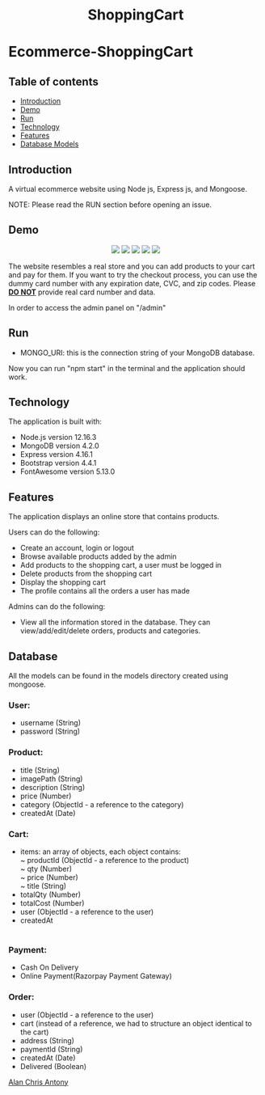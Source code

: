 <h1 align="center">ShoppingCart<h1/>

# Ecommerce-ShoppingCart


## Table of contents

- [Introduction](#introduction)
- [Demo](#demo)
- [Run](#run)
- [Technology](#technology)
- [Features](#features)
- [Database Models](#database)

## Introduction

A virtual ecommerce website using Node js, Express js, and Mongoose.

NOTE: Please read the RUN section before opening an issue.

## Demo

<p align="center">
<img src="https://imgur.com/63EKtfT.jpg"/>
<img src="https://imgur.com/IIYrNf8.jpg"/>
<img src="https://imgur.com/V2UvOoG.jpg"/>
<img src="https://imgur.com/VSnxsjR.jpg"/>
<img src="https://imgur.com/jsBgiqK.jpg"/>
</p>


The website resembles a real store and you can add products to your cart and pay for them. If you want to try the checkout process, you can use the dummy card number with any expiration date, CVC, and zip codes. Please <u><b>DO NOT</b></u> provide real card number and data.

In order to access the admin panel on "/admin"

## Run


- MONGO_URI: this is the connection string of your MongoDB database.

Now you can run "npm start" in the terminal and the application should work.

## Technology

The application is built with:

- Node.js version 12.16.3
- MongoDB version 4.2.0
- Express version 4.16.1
- Bootstrap version 4.4.1
- FontAwesome version 5.13.0


## Features

The application displays an online store that contains products.

Users can do the following:

- Create an account, login or logout
- Browse available products added by the admin
- Add products to the shopping cart, a user must be logged in
- Delete products from the shopping cart
- Display the shopping cart
- The profile contains all the orders a user has made

Admins can do the following:

- View all the information stored in the database. They can view/add/edit/delete orders, products and categories.

## Database

All the models can be found in the models directory created using mongoose.

### User:

- username (String)
- password (String)


### Product:

- title (String)
- imagePath (String)
- description (String)
- price (Number)
- category (ObjectId - a reference to the category)
- createdAt (Date)

### Cart:

- items: an array of objects, each object contains: <br>
  ~ productId (ObjectId - a reference to the product) <br>
  ~ qty (Number) <br>
  ~ price (Number) <br>
  ~ title (String) <br>
- totalQty (Number)
- totalCost (Number)
- user (ObjectId - a reference to the user)
- createdAt
  <br><br>
  
  
### Payment:
  
- Cash On Delivery
- Online Payment(Razorpay Payment Gateway)  
  

### Order:

- user (ObjectId - a reference to the user)
- cart (instead of a reference, we had to structure an object identical to the cart)
- address (String)
- paymentId (String)
- createdAt (Date)
- Delivered (Boolean)

  

[Alan Chris Antony](https://github.com/alanchrissantony)
